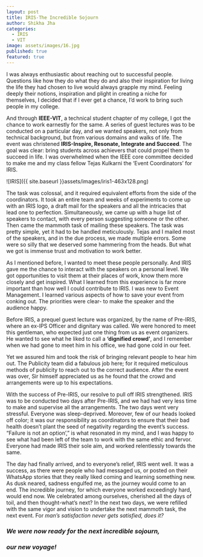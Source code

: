 ```yaml
---
layout: post
title: IRIS-The Incredible Sojourn
author: Shikha Jha
categories:
  - IRIS
  - VIT
image: assets/images/16.jpg
published: true
featured: true
---
```

I was always enthusiastic about reaching out to successful people. Questions like how they do what they do and also their inspiration for living the life they had chosen to live would always grapple my mind. Feeling deeply their notions, inspiration and plight in creating a niche for themselves, I decided that if I ever get a chance, I’d work to bring such people in my college.

And through **IEEE-VIT**, a technical student chapter of my college, I got the chance to work earnestly for the same. A series of guest lectures was to be conducted on a particular day, and we wanted speakers, not only from technical background, but from various domains and walks of life. The event was christened **IRIS-Inspire, Resonate, Integrate and Succeed**. The goal was clear: bring students across achievers that could propel them to succeed in life. I was overwhelmed when the IEEE core committee decided to make me and my class fellow Tejas Kulkarni the ‘Event Coordinators’ for IRIS.

![IRIS]({{ site.baseurl }}assets/images/iris1-463x128.png)


The task was colossal, and it required equivalent efforts from the side of the coordinators. It took an entire team and weeks of experiments to come up with an IRIS logo, a draft mail for the speakers and all the intricacies that lead one to perfection. Simultaneously, we came up with a huge list of speakers to contact, with every person suggesting someone or the other. Then came the mammoth task of mailing these speakers. The task was pretty simple, yet it had to be handled meticulously. Tejas and I mailed most of the speakers, and in the due process, we made multiple errors. Some were so silly that we deserved some hammering from the heads. But what we got is immense trust and motivation to work better.

As I mentioned before, I wanted to meet these people personally. And IRIS gave me the chance to interact with the speakers on a personal level. We got opportunities to visit them at their places of work, know them more closely and get inspired. What I learned from this experience is far more important than how well I could contribute to IRIS. I was new to Event Management. I learned various aspects of how to save your event from conking out. The priorities were clear- to make the speaker and the audience happy.

Before IRIS, a prequel guest lecture was organized, by the name of Pre-IRIS, where an ex-IPS Officer and dignitary was called. We were honored to meet this gentleman, who expected just one thing from us as event organizers. He wanted to see what he liked to call a **‘dignified crowd’**, and I remember when we had gone to meet him in his office, we had gone cold in our feet.

Yet we assured him and took the risk of bringing relevant people to hear him out. The Publicity team did a fabulous job here; for it required meticulous methods of publicity to reach out to the correct audience. After the event was over, Sir himself appreciated us as he found that the crowd and arrangements were up to his expectations.

With the success of Pre-IRIS, our resolve to pull off IRIS strengthened. IRIS was to be conducted two days after Pre-IRIS, and we had had very less time to make and supervise all the arrangements. The two days went very stressful. Everyone was sleep-deprived. Moreover, few of our heads looked off color; it was our responsibility as coordinators to ensure that their bad health doesn’t plant the seed of negativity regarding the event’s success. “Failure is not an option’,” is what resonated in my mind, and I was happy to see what had been left of the team to work with the same ethic and fervor. Everyone had made IRIS their sole aim, and worked relentlessly towards the same.


The day had finally arrived, and to everyone’s relief, IRIS went well. It was a success, as there were people who had messaged us, or posted on their WhatsApp stories that they really liked coming and learning something new. As dusk neared, sadness engulfed me, as the journey would come to an end. The incredible journey, for which everyone worked exceedingly hard, would end now. We celebrated among ourselves, cherished all the days of toil, and then thought-what’s next? In the next two days, we were refilled with the same vigor and vision to undertake the next mammoth task, the next event. For _man’s satisfaction never gets satisfied, does it?_


### _We were now ready for the next incredible sojourn,_
### _our new voyage!_
